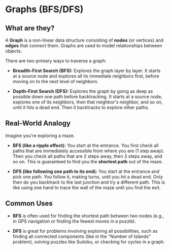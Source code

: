 
# Graphs (BFS/DFS)

## What are they?

A **Graph** is a non-linear data structure consisting of **nodes** (or vertices) and **edges** that connect them. Graphs are used to model relationships between objects.

There are two primary ways to traverse a graph:

- **Breadth-First Search (BFS):** Explores the graph layer by layer. It starts at a source node and explores all its immediate neighbors first, before moving on to the next level of neighbors.

- **Depth-First Search (DFS):** Explores the graph by going as deep as possible down one path before backtracking. It starts at a source node, explores one of its neighbors, then that neighbor's neighbor, and so on, until it hits a dead end. Then it backtracks to explore other paths.

## Real-World Analogy

Imagine you're exploring a maze.

- **BFS (like a ripple effect):** You start at the entrance. You first check all paths that are immediately accessible from where you are (1 step away). Then you check all paths that are 2 steps away, then 3 steps away, and so on. This is guaranteed to find you the **shortest path** out of the maze.

- **DFS (like following one path to its end):** You start at the entrance and pick one path. You follow it, making turns, until you hit a dead end. Only then do you backtrack to the last junction and try a different path. This is like using one hand to trace the wall of the maze until you find the exit.

## Common Uses

- **BFS** is often used for finding the shortest path between two nodes (e.g., in GPS navigation or finding the fewest moves in a puzzle).

- **DFS** is great for problems involving exploring all possibilities, such as finding all connected components (like in the "Number of Islands" problem), solving puzzles like Sudoku, or checking for cycles in a graph.
